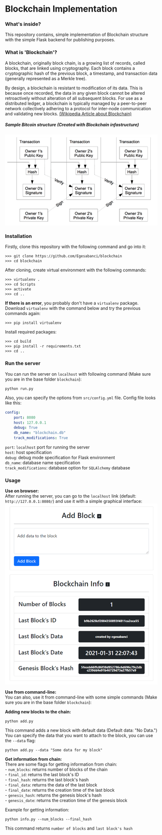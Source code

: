 # Blockchain Implementation

### **What's inside?**
This repository contains, simple implementation of Blockchain structure
with the simple Flask backend for publishing purposes.

### **What is 'Blockchain'?**
A blockchain, originally block chain, is a growing list of records, 
called blocks, that are linked using cryptography. Each block contains 
a cryptographic hash of the previous block, a timestamp, and transaction 
data (generally represented as a Merkle tree).

By design, a blockchain is resistant to modification of its data. This 
is because once recorded, the data in any given block cannot be altered
retroactively without alteration of all subsequent blocks. For use as a
distributed ledger, a blockchain is typically managed by a peer-to-peer 
network collectively adhering to a protocol for inter-node communication
and validating new blocks.
[(Wikipedia Article about Blockchain)](https://en.wikipedia.org/wiki/Blockchain)

##### **Sample Bitcoin structure** (Created with Blockchain infastructure)
![Sample Bitcoin Structure](https://github.com/Egesabanci/blockchain/blob/master/images/bitcoin_structure.png)

### **Installation**
Firstly, clone this repository with the following command and go into it:
```
>>> git clone https://github.com/Egesabanci/blockchain
>>> cd blockchain
```

After cloning, create virtual environment with the following commands:
```
>>> virtualenv .
>>> cd Scripts
>>> activate
>>> cd .. 
```

**If there is an error**, you probably don't have a `virtualenv` package.
Download `virtualenv` with the command below and try the previous commands again:
```
>>> pip install virtualenv
```

Install required packages:
```
>>> cd build
>>> pip install -r requirements.txt
>>> cd ..
```

### **Run the server**
You can run the server on `localhost` with following command
(Make sure you are in the base folder `blockchain`):
```
python run.py
```
Also, you can specify the options from `src/config.yml` file.
Config file looks like this:
```yaml
config:
    port: 8080
    host: 127.0.0.1
    debug: True
    db_name: "blockchain.db"
    track_modifications: True
```
`port`: `localhost` port for running the server  
`host`: host specification  
`debug`: debug mode specification for Flask environment  
`db_name`: database name specification  
`track_modifications`: database option for `SQLAlchemy` database  

### **Usage**
**Use on browser:**  
After running the server, you can go to the `localhost` link (default: `http://127.0.0.1:8080/`) and use it with a simple graphical interface:
![Web Browser GUI](https://github.com/Egesabanci/blockchain/blob/master/images/example.png)

**Use from command-line:**  
You can also, use it from command-line with some simple commands
(Make sure you are in the base folder `blockchain`):

**Adding new blocks to the chain:**
```
python add.py
```
This command adds a new block with default data (Default data: "No Data.")  
You can specify the data that you want to attach to the block, you can use the `--data` flag:
```
python add.py --data "Some data for my block"
```

**Get information from chain:**   
There are some flags for getting information from chain:  
	- `num_blocks`: returns number of blocks of the chain  
 	- `final_id`: returns the last block's ID  
 	- `final_hash`: returns the last block's hash  
 	- `final_data`: returns the data of the last block  
 	- `final_date`: returns the creation time of the last block  
 	- `genesis_hash`: returns the genesis block's hash  
 	- `genesis_date`: returns the creation time of the genesis block  

Example for getting information:
```
python info.py --num_blocks --final_hash
```
This command returns `number of blocks` and `last block's hash`